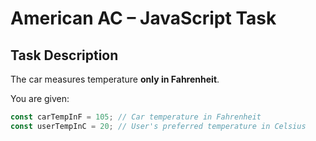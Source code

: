 # American AC – JavaScript Task

## Task Description

The car measures temperature **only in Fahrenheit**.

You are given:

```javascript
const carTempInF = 105; // Car temperature in Fahrenheit
const userTempInC = 20; // User's preferred temperature in Celsius
```
